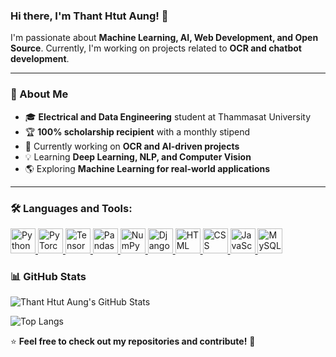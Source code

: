 ### Hi there, I'm Thant Htut Aung! 👋

I'm passionate about **Machine Learning, AI, Web Development, and Open Source**. 
Currently, I'm working on projects related to **OCR and chatbot development**.

---

### 🚀 About Me
- 🎓 **Electrical and Data Engineering** student at Thammasat University
- 🏆 **100% scholarship recipient** with a monthly stipend
- 🤖 Currently working on **OCR and AI-driven projects**
- 💡 Learning **Deep Learning, NLP, and Computer Vision**
- 🌎 Exploring **Machine Learning for real-world applications**

---

### 🛠️ Languages and Tools:  
<p align="left">  
  <a href="https://www.python.org/" target="_blank">  
    <img src="https://cdn.jsdelivr.net/gh/devicons/devicon/icons/python/python-original.svg" alt="Python" width="40" height="40"/>  
  </a>  
  <a href="https://pytorch.org/" target="_blank">  
    <img src="https://cdn.jsdelivr.net/gh/devicons/devicon/icons/pytorch/pytorch-original.svg" alt="PyTorch" width="40" height="40"/>  
  </a>  
  <a href="https://www.tensorflow.org/" target="_blank">  
    <img src="https://cdn.jsdelivr.net/gh/devicons/devicon/icons/tensorflow/tensorflow-original.svg" alt="TensorFlow" width="40" height="40"/>  
  </a>  
  <a href="https://pandas.pydata.org/" target="_blank">  
    <img src="https://cdn.jsdelivr.net/gh/devicons/devicon/icons/pandas/pandas-original.svg" alt="Pandas" width="40" height="40"/>  
  </a>  
  <a href="https://numpy.org/" target="_blank">  
    <img src="https://cdn.jsdelivr.net/gh/devicons/devicon/icons/numpy/numpy-original.svg" alt="NumPy" width="40" height="40"/>  
  </a>  
  <a href="https://www.djangoproject.com/" target="_blank">  
    <img src="https://cdn.jsdelivr.net/gh/devicons/devicon/icons/django/django-plain.svg" alt="Django" width="40" height="40"/>  
  </a>  
  <a href="https://developer.mozilla.org/en-US/docs/Web/HTML" target="_blank">  
    <img src="https://cdn.jsdelivr.net/gh/devicons/devicon/icons/html5/html5-original.svg" alt="HTML" width="40" height="40"/>  
  </a>  
  <a href="https://developer.mozilla.org/en-US/docs/Web/CSS" target="_blank">  
    <img src="https://cdn.jsdelivr.net/gh/devicons/devicon/icons/css3/css3-original.svg" alt="CSS" width="40" height="40"/>  
  </a>  
  <a href="https://developer.mozilla.org/en-US/docs/Web/JavaScript" target="_blank">  
    <img src="https://cdn.jsdelivr.net/gh/devicons/devicon/icons/javascript/javascript-original.svg" alt="JavaScript" width="40" height="40"/>  
  </a>  
  <a href="https://www.mysql.com/" target="_blank">  
    <img src="https://cdn.jsdelivr.net/gh/devicons/devicon/icons/mysql/mysql-original.svg" alt="MySQL" width="40" height="40"/>  
  </a>  
</p>


### 📊 GitHub Stats
![Thant Htut Aung's GitHub Stats](https://github-readme-stats.vercel.app/api?username=HenryHtut&show_icons=true&theme=tokyonight)

![Top Langs](https://github-readme-stats.vercel.app/api/top-langs/?username=HenryHtut&layout=compact&theme=tokyonight)


⭐️ **Feel free to check out my repositories and contribute!** 🚀
